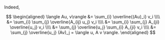 Indeed,

$$
\begin{aligned}
  \langle Au, v\rangle &= \sum_{i} \overline{(Au)_i} v_i \\\\
    &= \sum_{i} \sum_{j} \overline{A_{ij} u_j} v_i \\\\
    &= \sum_{i} \sum_{j} A_{ji} \overline{u_j} v_i \\\\
    &= \sum_{j} \overline{u_j} \sum_{i} A_{ji} v_i \\\\
    &= \sum_{j} \overline{u_j} (Av)_j = \langle u, A v \rangle.
\end{aligned}
$$
